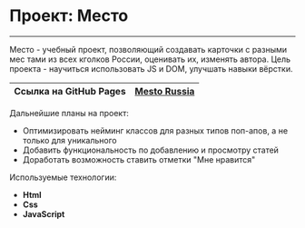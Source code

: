 # Проект: Место

___
Место - учебный проект, позволяющий создавать карточки с разными мес тами из всех кголков России, оценивать их, изменять
автора. Цель проекта - научиться использовать JS и DOM, улучшать навыки вёрстки.

| Ссылка на GitHub Pages | [Mesto Russia](https://klimetzc.github.io/mesto/) |
|------------------------|---------------------------------------------------|

Дальнейшие планы на проект:

- Оптимизировать нейминг классов для разных типов поп-апов, а не только для уникального
- Добавить функциональность по добавлению и просмотру статей
- Доработать возможность ставить отметки "Мне нравится"

Используемые технологии:

- **Html**
- **Css**
- **JavaScript**